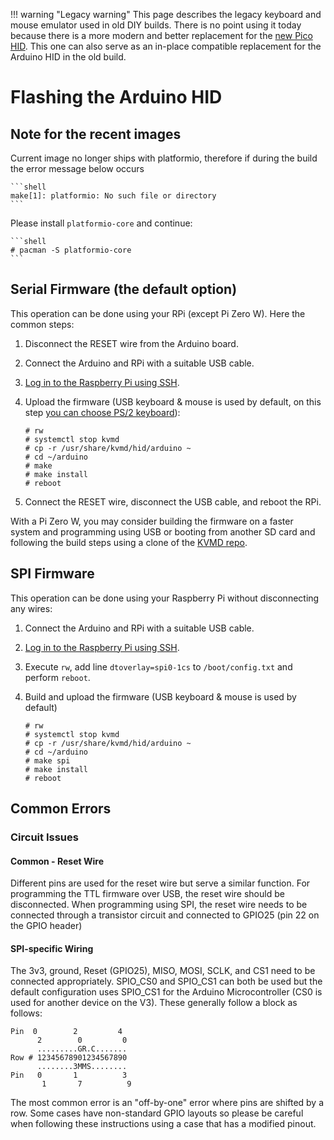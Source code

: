 !!! warning "Legacy warning"
    This page describes the legacy keyboard and mouse emulator used in old DIY builds.
    There is no point using it today because there is a more modern and better replacement for the [new Pico HID](pico_hid.md).
    This one can also serve as an in-place compatible replacement for the Arduino HID in the old build.

# Flashing the Arduino HID

## Note for the recent images

Current image no longer ships with platformio, therefore if during the build the error message below occurs

    ```shell
    make[1]: platformio: No such file or directory
    ```

Please install `platformio-core` and continue:

    ```shell
    # pacman -S platformio-core
    ```

## Serial Firmware (the default option)

This operation can be done using your RPi (except Pi Zero W). Here the common steps:

1. Disconnect the RESET wire from the Arduino board.

2. Connect the Arduino and RPi with a suitable USB cable.

3. [Log in to the Raspberry Pi using SSH](https://docs.pikvm.org/first_steps/#getting-access-to-pikvm).

4. Upload the firmware (USB keyboard & mouse is used by default, on this step [you can choose PS/2 keyboard](arduino_hid.md#ps2-keyboard)):

    ```
    # rw
    # systemctl stop kvmd
    # cp -r /usr/share/kvmd/hid/arduino ~
    # cd ~/arduino
    # make
    # make install
    # reboot
    ```

5. Connect the RESET wire, disconnect the USB cable, and reboot the RPi.

With a Pi Zero W, you may consider building the firmware on a faster system and programming using USB or booting from another SD card and following the build steps using a clone of the [KVMD repo](https://github.com/pikvm/kvmd).


## SPI Firmware

This operation can be done using your Raspberry Pi without disconnecting any wires:

1. Connect the Arduino and RPi with a suitable USB cable.

2. [Log in to the Raspberry Pi using SSH](https://docs.pikvm.org/first_steps/#getting-access-to-pikvm).

3. Execute `rw`, add line `dtoverlay=spi0-1cs` to `/boot/config.txt` and perform `reboot`.

4. Build and upload the firmware (USB keyboard & mouse is used by default)

    ```shell
    # rw
    # systemctl stop kvmd
    # cp -r /usr/share/kvmd/hid/arduino ~
    # cd ~/arduino
    # make spi
    # make install
    # reboot
    ```

## Common Errors

### Circuit Issues

#### Common - Reset Wire
Different pins are used for the reset wire but serve a similar function. For programming the TTL firmware over USB, the reset wire should be disconnected. When programming using SPI, the reset wire needs to be connected through a transistor circuit and connected to GPIO25 (pin 22 on the GPIO header)


#### SPI-specific Wiring
The 3v3, ground, Reset (GPIO25), MISO, MOSI, SCLK, and CS1 need to be connected appropriately. SPIO_CS0 and SPIO_CS1 can both be used but the default configuration uses SPIO_CS1 for the Arduino Microcontroller (CS0 is used for another device on the V3). These generally follow a block as follows:

```
Pin  0        2         4
      2        0         0
      .........GR.C.......
Row # 12345678901234567890
      ........3MMS........
Pin   0       1          3
       1       7          9
```

The most common error is an "off-by-one" error where pins are shifted by a row. Some cases have non-standard GPIO layouts so please be careful when following these instructions using a case that has a modified pinout.
